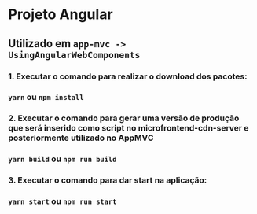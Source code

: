 # Projeto Angular 

## Utilizado em `app-mvc -> UsingAngularWebComponents`

### 1. Executar o comando para realizar o download dos pacotes:

### `yarn` ou `npm install`

### 2. Executar o comando para gerar uma versão de produção que será inserido como script no microfrontend-cdn-server e posteriormente utilizado no AppMVC 
### `yarn build` ou `npm run build`

### 3. Executar o comando para dar start na aplicação:

### `yarn start` ou `npm run start`






